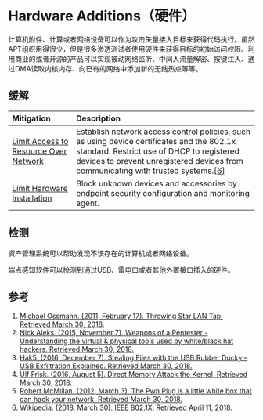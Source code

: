 # Hardware Additions（硬件）

计算机附件、计算或者网络设备可以作为攻击矢量接入目标来获得代码执行。虽然APT组织用得很少，但是很多渗透测试者使用硬件来获得目标的初始访问权限。利用商业的或者开源的产品可以实现被动网络监听、中间人流量解密、按键注入、通过DMA读取内核内存、向已有的网络中添加新的无线热点等等。

## 缓解

| Mitigation | Description |
| :--- | :--- |
| [Limit Access to Resource Over Network](https://attack.mitre.org/mitigations/M1035) | Establish network access control policies, such as using device certificates and the 802.1x standard. Restrict use of DHCP to registered devices to prevent unregistered devices from communicating with trusted systems.[\[6\]](https://en.wikipedia.org/wiki/IEEE_802.1X) |
| [Limit Hardware Installation](https://attack.mitre.org/mitigations/M1034) | Block unknown devices and accessories by endpoint security configuration and monitoring agent. |

## 检测

资产管理系统可以帮助发现不该存在的计算机或者网络设备。

端点感知软件可以检测到通过USB、雷电口或者其他外置接口插入的硬件。

## 参考

1. [Michael Ossmann. \(2011, February 17\). Throwing Star LAN Tap. Retrieved March 30, 2018.](https://ossmann.blogspot.com/2011/02/throwing-star-lan-tap.html)
2. [Nick Aleks. \(2015, November 7\). Weapons of a Pentester - Understanding the virtual & physical tools used by white/black hat hackers. Retrieved March 30, 2018.](http://www.bsidesto.ca/2015/slides/Weapons_of_a_Penetration_Tester.pptx)
3. [Hak5. \(2016, December 7\). Stealing Files with the USB Rubber Ducky – USB Exfiltration Explained. Retrieved March 30, 2018.](https://www.hak5.org/blog/main-blog/stealing-files-with-the-usb-rubber-ducky-usb-exfiltration-explained)
4. [Ulf Frisk. \(2016, August 5\). Direct Memory Attack the Kernel. Retrieved March 30, 2018.](https://www.youtube.com/watch?v=fXthwl6ShOg)
5. [Robert McMillan. \(2012, March 3\). The Pwn Plug is a little white box that can hack your network. Retrieved March 30, 2018.](https://arstechnica.com/information-technology/2012/03/the-pwn-plug-is-a-little-white-box-that-can-hack-your-network/)
6. [Wikipedia. \(2018, March 30\). IEEE 802.1X. Retrieved April 11, 2018.](https://en.wikipedia.org/wiki/IEEE_802.1X)


